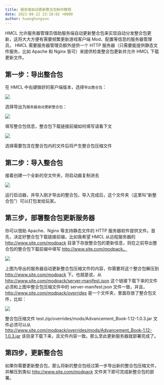 ```yaml
---
title: 服务端自动更新整合包制作教程
date: 2021-08-22 23:18:02 +0800
author: huanghongxun
---
```


HMCL 允许服务器管理员借助服务端自动更新整合包来实现自动分发整合包更新，这将大大方便有需要频繁更新游戏客户端 Mod、配置等信息的服务器管理员。
HMCL 需要服务器管理员额外提供一个 HTTP 服务器（只需要能提供静态文件服务，比如 Apache 和 Nginx 皆可）来提供检查整合包更新并允许 HMCL 下载更新文件。

## 第一步：导出整合包
在 HMCL 中右键做好的客户端版本，选择`导出整合包`：

![][~/assets/serverpack/1-1]

选择导出为`服务器自动更新整合包`：

![][~/assets/serverpack/1-2]

填写整合包信息，整合包下载链接前缀如何填写请看下文

![][~/assets/serverpack/1-3]

选择需要包含在整合包内的文件后将产生整合包压缩文件

## 第二步：导入整合包

接着创建一个全新的空文件夹，将启动器复制进去

![][~/assets/serverpack/1-4]

运行启动器，并导入刚才导出的整合包，导入完成后，这个文件夹（这里叫“新整合包”）可以打包发给玩家。

## 第三步，部署整合包更新服务器
你可以借助 Apache、Nginx 等支持静态文件的 HTTP 服务器软件提供文件。首先，决定好整合包下载链接前缀，比如我希望 HMCL 从远程服务器的 http://www.site.com/modpack 目录下存放整合包的更新信息，则在之前导出整合包的整合包下载前缀中填写 http://www.site.com/modpack。

![][~/assets/serverpack/1-5]

上图为导出的服务器自动更新整合包压缩文件的内容，你需要将这个整合包解压到 http://www.site.com/modpack 下。也就是说，从 http://www.site.com/modpack/server-manifest.json 这个链接下载下来的文件必须和上图中整合包压缩文件中的 server-manifest.json 文件一致，并且，http://www.site.com/modpack/overrides 是一个文件夹，里面存放了整合包文件，比如：

![][~/assets/serverpack/1-6]

整合包压缩文件 test.zip/overrides/mods/Advancement_Book-1.12-1.0.3.jar 文件必须可以从 http://www.site.com/modpack/overrides/mods/Advancement_Book-1.12-1.0.3.jar 该目录下载下来，且文件内容一致。那么至此更新服务器就部署完成了。

## 第四步，更新整合包

如果你需要更新整合包，那么将新的整合包经过第一步导出新的整合包压缩文件，并解压到类似 http://www.site.com/modpack 文件夹下即可完成新整合包的部署。

<!--{% comment %}-->
[~/assets/serverpack/1-1]: /assets/img/docs/serverpack/1-1.png
[~/assets/serverpack/1-2]: /assets/img/docs/serverpack/1-2.png
[~/assets/serverpack/1-3]: /assets/img/docs/serverpack/1-3.png
[~/assets/serverpack/1-4]: /assets/img/docs/serverpack/1-4.png
[~/assets/serverpack/1-5]: /assets/img/docs/serverpack/1-5.png
[~/assets/serverpack/1-6]: /assets/img/docs/serverpack/1-6.png
<!--{% endcomment %}--{{ '>' }}
[~/assets/serverpack/1-1]: {% /assets/img/docs/serverpack/1-1.png %}
[~/assets/serverpack/1-2]: {% /assets/img/docs/serverpack/1-2.png %}
[~/assets/serverpack/1-3]: {% /assets/img/docs/serverpack/1-3.png %}
[~/assets/serverpack/1-4]: {% /assets/img/docs/serverpack/1-4.png %}
[~/assets/serverpack/1-5]: {% /assets/img/docs/serverpack/1-5.png %}
[~/assets/serverpack/1-6]: {% /assets/img/docs/serverpack/1-6.png %}
<!---->
